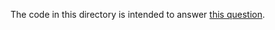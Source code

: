 The code in this directory is intended to answer
[this question](https://stackoverflow.com/q/24021214).
